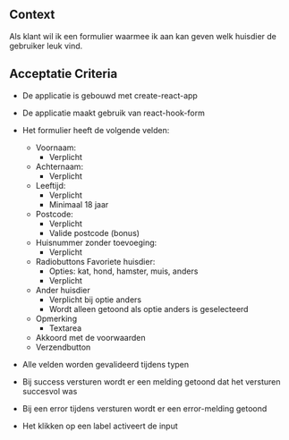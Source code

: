 ## Context

Als klant wil ik een formulier waarmee ik aan kan geven welk huisdier de gebruiker leuk vind.

## Acceptatie Criteria

* De applicatie is gebouwd met create-react-app
* De applicatie maakt gebruik van react-hook-form
* Het formulier heeft de volgende velden:
  * Voornaam:
    * Verplicht
  * Achternaam:
    * Verplicht
  * Leeftijd:
    * Verplicht
    * Minimaal 18 jaar
  * Postcode:
    * Verplicht
    * Valide postcode (bonus)
  * Huisnummer zonder toevoeging:
    * Verplicht
  * Radiobuttons Favoriete huisdier:
    * Opties: kat, hond, hamster, muis, anders
    * Verplicht
  * Ander huisdier
    * Verplicht bij optie anders
    * Wordt alleen getoond als optie anders is geselecteerd
  * Opmerking
    * Textarea
  * Akkoord met de voorwaarden
  * Verzendbutton

* Alle velden worden gevalideerd tijdens typen
* Bij success versturen wordt er een melding getoond dat het versturen succesvol was
* Bij een error tijdens versturen wordt er een error-melding getoond
* Het klikken op een label activeert de input